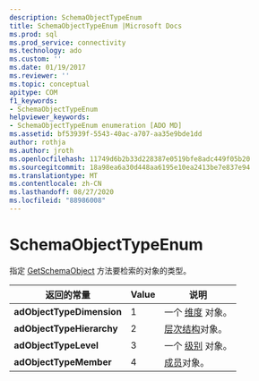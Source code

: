 ```yaml
---
description: SchemaObjectTypeEnum
title: SchemaObjectTypeEnum |Microsoft Docs
ms.prod: sql
ms.prod_service: connectivity
ms.technology: ado
ms.custom: ''
ms.date: 01/19/2017
ms.reviewer: ''
ms.topic: conceptual
apitype: COM
f1_keywords:
- SchemaObjectTypeEnum
helpviewer_keywords:
- SchemaObjectTypeEnum enumeration [ADO MD]
ms.assetid: bf53939f-5543-40ac-a707-aa35e9bde1dd
author: rothja
ms.author: jroth
ms.openlocfilehash: 11749d6b2b33d228387e0519bfe8adc449f05b20
ms.sourcegitcommit: 18a98ea6a30d448aa6195e10ea2413be7e837e94
ms.translationtype: MT
ms.contentlocale: zh-CN
ms.lasthandoff: 08/27/2020
ms.locfileid: "88986008"
---
```

# <a name="schemaobjecttypeenum"></a>SchemaObjectTypeEnum
指定 [GetSchemaObject](./getschemaobject-method-ado-md.md) 方法要检索的对象的类型。  
  
|返回的常量|Value|说明|  
|--------------|-----------|-----------------|  
|**adObjectTypeDimension**|1|一个 [维度](./dimension-object-ado-md.md) 对象。|  
|**adObjectTypeHierarchy**|2|[层次结构](./hierarchy-object-ado-md.md)对象。|  
|**adObjectTypeLevel**|3|一个 [级别](./level-object-ado-md.md) 对象。|  
|**adObjectTypeMember**|4|[成员](./member-object-ado-md.md)对象。|